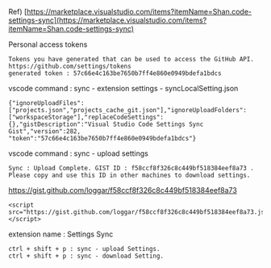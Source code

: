 Ref) [https://marketplace.visualstudio.com/items?itemName=Shan.code-settings-sync](https://marketplace.visualstudio.com/items?itemName=Shan.code-settings-sync)

Personal access tokens

```
Tokens you have generated that can be used to access the GitHub API.
https://github.com/settings/tokens
generated token : 57c66e4c163be7650b7ff4e860e0949bdefa1bdcs
```


vscode command : sync - extension settings - syncLocalSetting.json

```
{"ignoreUploadFiles":["projects.json","projects_cache_git.json"],"ignoreUploadFolders":["workspaceStorage"],"replaceCodeSettings":{},"gistDescription":"Visual Studio Code Settings Sync Gist","version":282,
"token":"57c66e4c163be7650b7ff4e860e0949bdefa1bdcs"}
```



vscode command : sync - upload settings

```
Sync : Upload Complete. GIST ID : f58ccf8f326c8c449bf518384eef8a73 . Please copy and use this ID in other machines to download settings.
```


https://gist.github.com/loggar/f58ccf8f326c8c449bf518384eef8a73

```
<script src="https://gist.github.com/loggar/f58ccf8f326c8c449bf518384eef8a73.js"></script>
```

extension name : Settings Sync

```
ctrl + shift + p : sync - upload Settings.
ctrl + shift + p : sync - download Setting.
```

